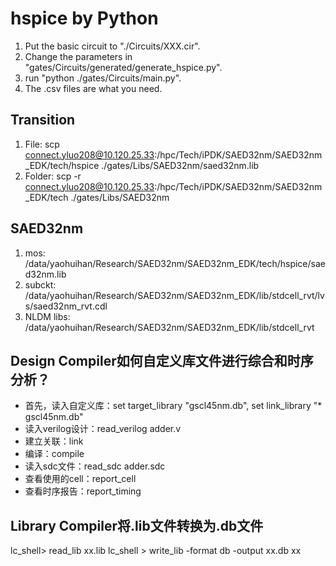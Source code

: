 # hspice by Python

1. Put the basic circuit to "./Circuits/XXX.cir".
2. Change the parameters in "gates/Circuits/generated/generate_hspice.py".
3. run "python ./gates/Circuits/main.py".
4. The .csv files are what you need.

## Transition

1. File: scp connect.yluo208@10.120.25.33:/hpc/Tech/iPDK/SAED32nm/SAED32nm_EDK/tech/hspice ./gates/Libs/SAED32nm/saed32nm.lib
2. Folder: scp -r connect.yluo208@10.120.25.33:/hpc/Tech/iPDK/SAED32nm/SAED32nm_EDK/tech ./gates/Libs/SAED32nm

## SAED32nm

1. mos: /data/yaohuihan/Research/SAED32nm/SAED32nm_EDK/tech/hspice/saed32nm.lib
2. subckt: /data/yaohuihan/Research/SAED32nm/SAED32nm_EDK/lib/stdcell_rvt/lvs/saed32nm_rvt.cdl
3. NLDM libs: /data/yaohuihan/Research/SAED32nm/SAED32nm_EDK/lib/stdcell_rvt

## Design Compiler如何自定义库文件进行综合和时序分析？

* 首先，读入自定义库：set target_library "gscl45nm.db", set link_library "* gscl45nm.db"
* 读入verilog设计：read_verilog adder.v
* 建立关联：link
* 编译：compile
* 读入sdc文件：read_sdc adder.sdc
* 查看使用的cell：report_cell
* 查看时序报告：report_timing

## Library Compiler将.lib文件转换为.db文件

lc_shell> read_lib xx.lib
lc_shell > write_lib -format db -output xx.db xx